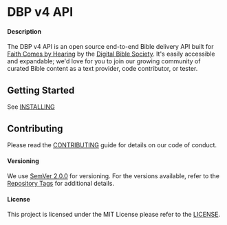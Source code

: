 # DBP v4 API

#### Description
The DBP v4 API is an open source end-to-end Bible delivery API built for [Faith Comes by Hearing](https://www.faithcomesbyhearing.com/) by the [Digital Bible Society](https://dbs.org/). It's easily accessible and expandable; we'd love for you to join our growing community of curated Bible content as a text provider, code contributor, or tester.

## Getting Started
See [INSTALLING](doc/INSTALLING.md)

## Contributing
Please read the [CONTRIBUTING](doc/CONTRIBUTING.md) guide for details on our code of conduct.

#### Versioning
We use [SemVer 2.0.0](http://semver.org/) for versioning. For the versions available, refer to the [Repository Tags](https://github.com/digitalbiblesociety/dbp/tags) for additional details.

#### License
This project is licensed under the MIT License please refer to the [LICENSE](docs/LICENSE.md).
